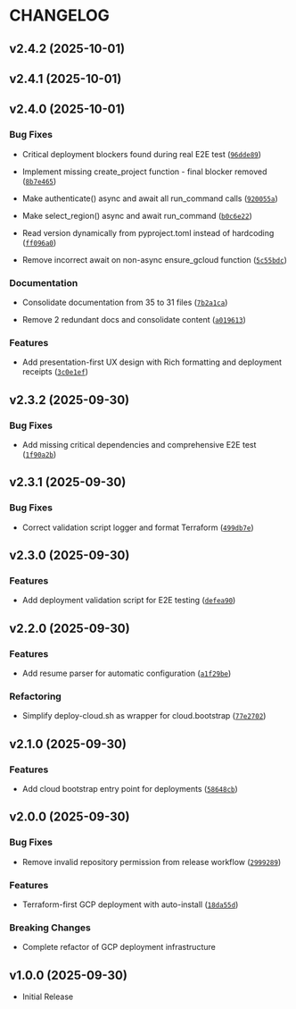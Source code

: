 # CHANGELOG

<!-- version list -->

## v2.4.2 (2025-10-01)


## v2.4.1 (2025-10-01)


## v2.4.0 (2025-10-01)

### Bug Fixes

- Critical deployment blockers found during real E2E test
  ([`96dde89`](https://github.com/cboyd0319/job-private-scraper-filter/commit/96dde890f13caa0abfe567ca29b3f2b78941b52e))

- Implement missing create_project function - final blocker removed
  ([`8b7e465`](https://github.com/cboyd0319/job-private-scraper-filter/commit/8b7e4653260a7cd072ad757ce0320d953ee26c2b))

- Make authenticate() async and await all run_command calls
  ([`920055a`](https://github.com/cboyd0319/job-private-scraper-filter/commit/920055a1f7f84a20d14d7ecf195348ee7432e9bf))

- Make select_region() async and await run_command
  ([`b0c6e22`](https://github.com/cboyd0319/job-private-scraper-filter/commit/b0c6e22547cf41cf921fb3a97e2c5dfea8fb45f7))

- Read version dynamically from pyproject.toml instead of hardcoding
  ([`ff096a0`](https://github.com/cboyd0319/job-private-scraper-filter/commit/ff096a015048b132f2d235327f749f8b385a3266))

- Remove incorrect await on non-async ensure_gcloud function
  ([`5c55bdc`](https://github.com/cboyd0319/job-private-scraper-filter/commit/5c55bdc0223cb2cb2d32ad88669531a3f846b528))

### Documentation

- Consolidate documentation from 35 to 31 files
  ([`7b2a1ca`](https://github.com/cboyd0319/job-private-scraper-filter/commit/7b2a1caaac4dc59f3c0a81086619e4e7fe908713))

- Remove 2 redundant docs and consolidate content
  ([`a019613`](https://github.com/cboyd0319/job-private-scraper-filter/commit/a019613650e6cc87cc4f85b5bc37efba1149e797))

### Features

- Add presentation-first UX design with Rich formatting and deployment receipts
  ([`3c0e1ef`](https://github.com/cboyd0319/job-private-scraper-filter/commit/3c0e1ef1713c335bb3f9f4b49b52b6c1ce1402c9))


## v2.3.2 (2025-09-30)

### Bug Fixes

- Add missing critical dependencies and comprehensive E2E test
  ([`1f90a2b`](https://github.com/cboyd0319/job-private-scraper-filter/commit/1f90a2b2388e4e5b7279d66fbdad0c1352febc86))


## v2.3.1 (2025-09-30)

### Bug Fixes

- Correct validation script logger and format Terraform
  ([`499db7e`](https://github.com/cboyd0319/job-private-scraper-filter/commit/499db7effb1d2088b82a7c52102111f632f71961))


## v2.3.0 (2025-09-30)

### Features

- Add deployment validation script for E2E testing
  ([`defea90`](https://github.com/cboyd0319/job-private-scraper-filter/commit/defea90e0c8bb4b29f0eb7d09150a8ffc4aa5966))


## v2.2.0 (2025-09-30)

### Features

- Add resume parser for automatic configuration
  ([`a1f29be`](https://github.com/cboyd0319/job-private-scraper-filter/commit/a1f29be27ea82f76d7a422821bf788ad20cab612))

### Refactoring

- Simplify deploy-cloud.sh as wrapper for cloud.bootstrap
  ([`77e2702`](https://github.com/cboyd0319/job-private-scraper-filter/commit/77e27023125edd7c4d720605e947ceba7f59675d))


## v2.1.0 (2025-09-30)

### Features

- Add cloud bootstrap entry point for deployments
  ([`58648cb`](https://github.com/cboyd0319/job-private-scraper-filter/commit/58648cb74e5ec096d94efbcb9326ad9097f43812))


## v2.0.0 (2025-09-30)

### Bug Fixes

- Remove invalid repository permission from release workflow
  ([`2999289`](https://github.com/cboyd0319/job-private-scraper-filter/commit/2999289c7b291f4927a780e71f9fe2d715d12d3b))

### Features

- Terraform-first GCP deployment with auto-install
  ([`18da55d`](https://github.com/cboyd0319/job-private-scraper-filter/commit/18da55d3e0463677dbb18ba24f4d4fb53fa059aa))

### Breaking Changes

- Complete refactor of GCP deployment infrastructure


## v1.0.0 (2025-09-30)

- Initial Release
